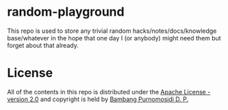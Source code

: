 # random-playground

This repo is used to store any trivial random hacks/notes/docs/knowledge base/whatever in the hope that one day I (or anybody) might need them but forget about that already.

# License

All of the contents in this repo is distributed under the [Apache License - version 2.0](http://www.apache.org/licenses/LICENSE-2.0.html) and copyright is held by [Bambang Purnomosidi D. P.](https://github.com/bpdp)
